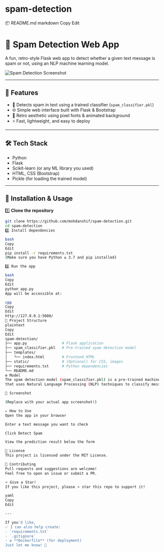 # spam-detection

📦 README.md
markdown
Copy
Edit
# 🚀 Spam Detection Web App

A fun, retro-style Flask web app to detect whether a given text message is spam or not, using an NLP machine learning model.

![Spam Detection Screenshot](https://via.placeholder.com/800x400.png?text=Spam+Detection+App+Preview)

---

## 📌 **Features**
- 🧠 Detects spam in text using a trained classifier (`spam_classifier.pkl`)
- 🌐 Simple web interface built with Flask & Bootstrap
- 🎨 Retro aesthetic using pixel fonts & animated background
- ⚡ Fast, lightweight, and easy to deploy

---

## 🛠️ **Tech Stack**
- Python
- Flask
- Scikit-learn (or any ML library you used)
- HTML, CSS (Bootstrap)
- Pickle (for loading the trained model)

---

## 🚀 **Installation & Usage**

1️⃣ **Clone the repository**
```bash
git clone https://github.com/mohdanshif/spam-detection.git
cd spam-detection
2️⃣ Install dependencies

bash
Copy
Edit
pip install -r requirements.txt
(Make sure you have Python ≥ 3.7 and pip installed)

3️⃣ Run the app

bash
Copy
Edit
python app.py
App will be accessible at:

cpp
Copy
Edit
http://127.0.0.1:5000/
📂 Project Structure
plaintext
Copy
Edit
spam-detection/
├── app.py                # Flask application
├── spam_classifier.pkl   # Pre-trained spam detection model
├── templates/
│   └── index.html        # Frontend HTML
├── static/               # (Optional) for CSS, images
├── requirements.txt      # Python dependencies
└── README.md
⚙️ Model
The spam detection model (spam_classifier.pkl) is a pre-trained machine learning model
that uses Natural Language Processing (NLP) techniques to classify messages as spam or not spam.

📸 Screenshot

(Replace with your actual app screenshot!)

✏️ How to Use
Open the app in your browser

Enter a text message you want to check

Click Detect Spam

View the prediction result below the form

📄 License
This project is licensed under the MIT License.

🤝 Contributing
Pull requests and suggestions are welcome!
Feel free to open an issue or submit a PR.

⭐ Give a Star!
If you like this project, please ⭐ star this repo to support it!

yaml
Copy
Edit

---

If you'd like,  
✅ I can also help create:  
- `requirements.txt`  
- `.gitignore`  
- a **Dockerfile** (for deployment)  
Just let me know! 🚀

